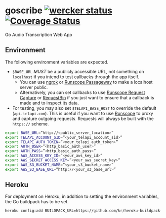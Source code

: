 goscribe [![wercker status](https://app.wercker.com/status/1b0a41def3a5dc3d25770d8b0e7ae909/s/ "wercker status")](https://app.wercker.com/project/bykey/1b0a41def3a5dc3d25770d8b0e7ae909) [![Coverage Status](https://coveralls.io/repos/joshuarubin/goscribe/badge.png?branch=master)](https://coveralls.io/r/joshuarubin/goscribe?branch=master)
========

Go Audio Transcription Web App

## Environment

The following environment variables are expected.

* `$BASE_URL` *MUST* be a publicly accessible URL, not something on `localhost` if you intend to test callbacks through the app itself.
    * You can use [ngrok](https://ngrok.com/) or [Runscope Passageway](https://www.runscope.com/docs/passageway) to make a localhost server public.
    * Alternatively, you can set callbacks to use [Runscope Request Capture](https://www.runscope.com/docs/request-capture) or [RequestBin](http://requestb.in/) if you just want to ensure that a callback is made and to inspect its data.
* For testing, you may also set `$TELAPI_BASE_HOST` to override the default (`api.telapi.com`). This is useful if you want to use [Runscope](https://www.runscope.com) to proxy and capture outgoing requests. Requests will always be built with the `https://` scheme.

```bash
export BASE_URL=”http://<public_server_location>”
export TELAPI_ACCOUNT_SID=”<your_telapi_account_sid>”
export TELAPI_AUTH_TOKEN=”<your_telapi_auth_token>”
export AUTH_USER=”<http_basic_auth_user>”
export AUTH_PASS=”<http_basic_auth_pass>”
export AWS_ACCESS_KEY_ID=”<your_aws_key_id>”
export AWS_SECRET_ACCESS_KEY=”<your_aws_secret_key>”
export AWS_S3_BUCKET_NAME=”<your_s3_bucket_name>”
export AWS_S3_BASE_URL=”http://<your_s3_base_url>”
```

## Heroku

For deployment on Heroku, in addition to setting the environment variables, the Go buildpack has to be set.

```bash
heroku config:add BUILDPACK_URL=https://github.com/kr/heroku-buildpack-go.git
```
